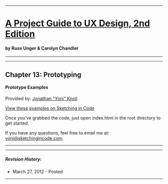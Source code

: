 ***
# [A Project Guide to UX Design, 2nd Edition](http://amzn.com/0321815386/)
#### by Russ Unger & Carolyn Chandler
***
***
## Chapter 13: Prototyping
#### Prototype Examples
Provided by: [Jonathan "Yoni" Knoll](http://yoni.me/about/)

[View these examples on Sketching in Code](http://sketchingincode.com/projectuxd/)

Once you've grabbed the code, just open index.html in the root directory to get started.

If you have any questions, feel free to email me at: yoni@sketchingincode.com.



***
***
##### Revision History:
+ March 27, 2012 - Posted

***



